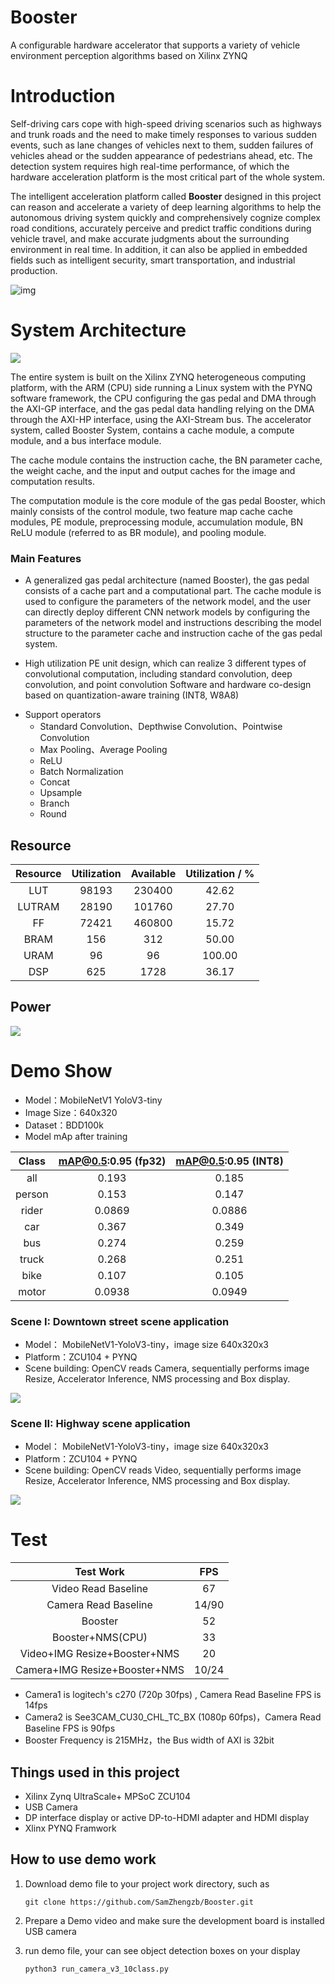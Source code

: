 # Booster
A configurable hardware accelerator that supports a variety of vehicle environment perception algorithms based on Xilinx ZYNQ

# Introduction
Self-driving cars cope with high-speed driving scenarios such as highways and trunk roads and the need to make timely responses to various sudden events, such as lane changes of vehicles next to them, sudden failures of vehicles ahead or the sudden appearance of pedestrians ahead, etc. The detection system requires high real-time performance, of which the hardware acceleration platform is the most critical part of the whole system. 

The intelligent acceleration platform called **Booster** designed in this project can reason and accelerate a variety of deep learning algorithms to help the autonomous driving system quickly and comprehensively cognize complex road conditions, accurately perceive and predict traffic conditions during vehicle travel, and make accurate judgments about the surrounding environment in real time. In addition, it can also be applied in embedded fields such as intelligent security, smart transportation, and industrial production.

![img](https://samzhengzb.github.io/2021/12/26/Booster/read_build1.png)

# System Architecture
![](https://hackster.imgix.net/uploads/attachments/1416043/booster_arch_qFZvN6WBa2.png?auto=compress%2Cformat&w=740&h=555&fit=max)

The entire system is built on the Xilinx ZYNQ heterogeneous computing platform, with the ARM (CPU) side running a Linux system with the PYNQ software framework, the CPU configuring the gas pedal and DMA through the AXI-GP interface, and the gas pedal data handling relying on the DMA through the AXI-HP interface, using the AXI-Stream bus. The accelerator system, called Booster System, contains a cache module, a compute module, and a bus interface module.

The cache module contains the instruction cache, the BN parameter cache, the weight cache, and the input and output caches for the image and computation results.

The computation module is the core module of the gas pedal Booster, which mainly consists of the control module, two feature map cache cache modules, PE module, preprocessing module, accumulation module, BN ReLU module (referred to as BR module), and pooling module.

### Main Features

 + A generalized gas pedal architecture (named Booster), the gas pedal consists of a cache part and a computational part. The cache module is used to configure the parameters of the network model, and the user can directly deploy different CNN network models by configuring the parameters of the network model and instructions describing the model structure to the parameter cache and instruction cache of the gas pedal system.

 + High utilization PE unit design, which can realize 3 different types of convolutional computation, including standard convolution, deep convolution, and point convolution
Software and hardware co-design based on quantization-aware training (INT8, W8A8)

- Support operators
  + Standard Convolution、Depthwise Convolution、Pointwise Convolution
  + Max Pooling、Average Pooling
  + ReLU
  + Batch Normalization
  + Concat
  + Upsample
  + Branch
  + Round
  
## Resource

| Resource | Utilization | Available | Utilization / % |
| :------: | :---------: | :-------: | :-------------: |
|   LUT    |    98193    |  230400   |      42.62      |
|  LUTRAM  |    28190    |  101760   |      27.70      |
|    FF    |    72421    |  460800   |      15.72      |
|   BRAM   |     156     |    312    |      50.00      |
|   URAM   |     96      |    96     |     100.00      |
|   DSP    |     625     |   1728    |      36.17      |

## Power
![](https://hackster.imgix.net/uploads/attachments/1416044/power_65kWAtNi8o.png?auto=compress%2Cformat&w=740&h=555&fit=max)

# Demo Show
- Model：MobileNetV1 YoloV3-tiny
- Image Size：640x320
- Dataset：BDD100k
- Model mAp after training


| Class  | mAP@0.5:0.95 (fp32) |  mAP@0.5:0.95 (INT8)  |
| :------: | :---------: | :-------: |
|  all   |         0.193         |         0.185         |
| person |         0.153         |         0.147         |
| rider  |        0.0869         |        0.0886         |
|  car   |         0.367         |         0.349         |
|  bus   |         0.274         |         0.259         |
| truck  |         0.268         |         0.251         |
|  bike  |         0.107         |         0.105         |
| motor  |        0.0938         |        0.0949         |

### Scene I: Downtown street scene application

- Model： MobileNetV1-YoloV3-tiny，image size 640x320x3
- Platform：ZCU104 + PYNQ
- Scene building: OpenCV reads Camera, sequentially performs image Resize, Accelerator Inference, NMS processing and Box display.

![](https://samzhengzb.github.io/2021/12/26/Booster/show1.gif)

### Scene II: Highway scene application
- Model： MobileNetV1-YoloV3-tiny，image size 640x320x3
- Platform：ZCU104 + PYNQ
- Scene building: OpenCV reads Video, sequentially performs image Resize, Accelerator Inference, NMS processing and Box display.


![](https://samzhengzb.github.io/2021/12/26/Booster/show2.gif)

# Test
|           Test Work                                 |  FPS  |
|           :------:                                |:------: |
|      Video Read Baseline                            |  67   |
|     Camera Read Baseline                            | 14/90 |
|            Booster                                  |  52   |
|       Booster+NMS(CPU)                              |  33   |
| Video+IMG Resize+Booster+NMS                        |  20   |
| Camera+IMG Resize+Booster+NMS                       | 10/24 |

- Camera1 is logitech's c270 (720p 30fps) , Camera Read Baseline FPS is 14fps
- Camera2 is See3CAM_CU30_CHL_TC_BX (1080p 60fps)，Camera Read Baseline FPS is 90fps
- Booster Frequency is 215MHz，the Bus width of AXI is 32bit

## Things used in this project
- Xilinx Zynq UltraScale+ MPSoC ZCU104
- USB Camera
- DP interface display or active DP-to-HDMI adapter and HDMI display
- Xlinx PYNQ Framwork

## How to use demo work
1. Download demo file to your project work directory, such as

    ```
    git clone https://github.com/SamZhengzb/Booster.git
    ```

2. Prepare a Demo video and make sure the development board is installed USB camera

2. run demo file, your can see object detection boxes on your display 

    ```bash
    python3 run_camera_v3_10class.py  
    ```
